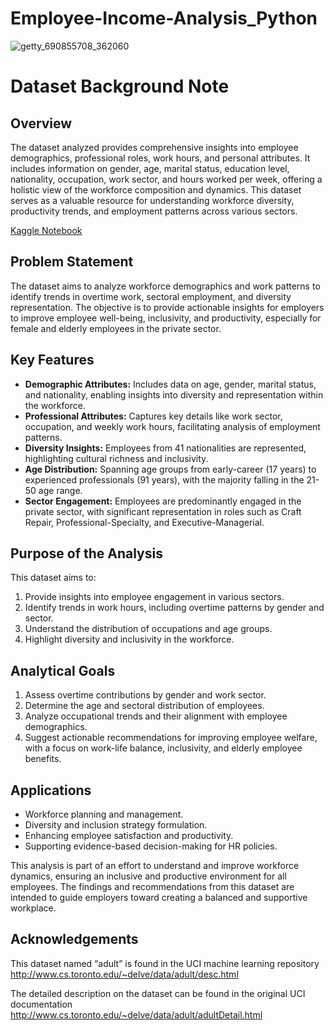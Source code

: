 # Employee-Income-Analysis_Python

![getty_690855708_362060](https://github.com/user-attachments/assets/5c82a1be-48fd-42bd-8b3b-90fdfeb6c334)

# Dataset Background Note

## Overview

The dataset analyzed provides comprehensive insights into employee demographics, professional roles, work hours, and personal attributes. It includes information on gender, age, marital status, education level, nationality, occupation, work sector, and hours worked per week, offering a holistic view of the workforce composition and dynamics. This dataset serves as a valuable resource for understanding workforce diversity, productivity trends, and employment patterns across various sectors.

[Kaggle Notebook](https://www.kaggle.com/code/hafshawahab/employee-income-analysis)

## Problem Statement
The dataset aims to analyze workforce demographics and work patterns to identify trends in overtime work, sectoral employment, and diversity representation. The objective is to provide actionable insights for employers to improve employee well-being, inclusivity, and productivity, especially for female and elderly employees in the private sector.

## Key Features
- **Demographic Attributes:** Includes data on age, gender, marital status, and nationality, enabling insights into diversity and representation within the workforce.
- **Professional Attributes:** Captures key details like work sector, occupation, and weekly work hours, facilitating analysis of employment patterns.
- **Diversity Insights:** Employees from 41 nationalities are represented, highlighting cultural richness and inclusivity.
- **Age Distribution:** Spanning age groups from early-career (17 years) to experienced professionals (91 years), with the majority falling in the 21-50 age range.
- **Sector Engagement:** Employees are predominantly engaged in the private sector, with significant representation in roles such as Craft Repair, Professional-Specialty, and Executive-Managerial.

## Purpose of the Analysis
This dataset aims to:
1. Provide insights into employee engagement in various sectors.
2. Identify trends in work hours, including overtime patterns by gender and sector.
3. Understand the distribution of occupations and age groups.
4. Highlight diversity and inclusivity in the workforce.

## Analytical Goals
1. Assess overtime contributions by gender and work sector.
2. Determine the age and sectoral distribution of employees.
3. Analyze occupational trends and their alignment with employee demographics.
4. Suggest actionable recommendations for improving employee welfare, with a focus on work-life balance, inclusivity, and elderly employee benefits.

## Applications
- Workforce planning and management.
- Diversity and inclusion strategy formulation.
- Enhancing employee satisfaction and productivity.
- Supporting evidence-based decision-making for HR policies.

This analysis is part of an effort to understand and improve workforce dynamics, ensuring an inclusive and productive environment for all employees. The findings and recommendations from this dataset are intended to guide employers toward creating a balanced and supportive workplace.

## Acknowledgements
This dataset named “adult” is found in the UCI machine learning repository
http://www.cs.toronto.edu/~delve/data/adult/desc.html

The detailed description on the dataset can be found in the original UCI documentation
http://www.cs.toronto.edu/~delve/data/adult/adultDetail.html
